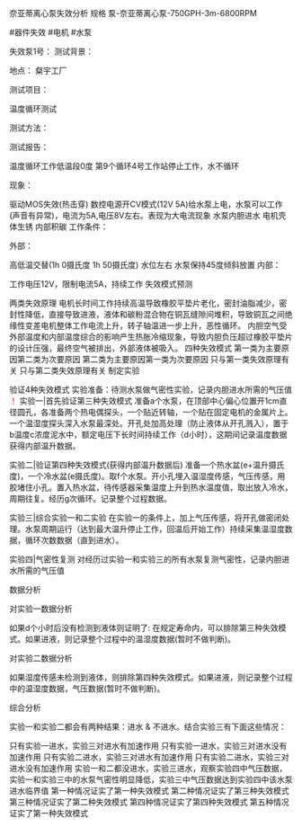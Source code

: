 奈亚蒂离心泵失效分析
规格
泵-奈亚蒂离心泵-750GPH-3m-6800RPM

#器件失效 #电机 #水泵

失效泵1号：
测试背景：

地点：
粲宇工厂

测试项目：

温度循环测试

测试方法：

测试报告：

温度循环工作低温段0度 第9个循环4号工作站停止工作，水不循环

现象：

驱动MOS失效(热击穿)
数控电源开CV模式(12V 5A)给水泵上电，水泵可以工作(声音有异常)，电流为5A,电压8V左右。表现为大电流现象
水泵内胆进水
电机壳体生锈
内部积碳
工作条件：

外部：

高低温交替(1h 0摄氏度 1h 50摄氏度)
水位左右
水泵保持45度倾斜放置
内部：

工作电压12V，限制电流5A，持续工作
失效模式预测

两类失效原理
电机长时间工作持续高温导致橡胶平垫片老化，密封油脂减少，密封性降低，直接导致进液，液体和碳粉混合物在铜瓦缝隙间堆积，导致铜瓦之间绝缘性变差电机整体工作电流上升，转子轴温进一步上升，恶性循环。
内胆空气受外部温度和内部温度综合的影响产生热胀冷缩现象，导致内胆负压超过橡胶平垫片的设计压强，最终空气被排出，外部液体被吸入。
四种失效模式
第一类为主要原因第二类为次要原因
第二类为主要原因第一类为次要原因
只与第一类失效原理有关
只与第二类失效原理有关
制定实验

验证4种失效模式
实验准备：待测水泵做气密性实验，记录内胆进水所需的气压值
<font color=red>！</font>
实验一|首先验证第三种失效模式
准备a个水泵，在顶部中心偏心位置开1cm直径圆孔，各准备两个热电偶探头，一个贴近转轴，一个贴在固定电机的金属片上。一个温湿度探头深入水泵最深处。开孔处加高处理（防止液体从开孔溅入），置于b温度c浓度泥水中，额定电压下长时间持续工作（d小时），这期间记录温度数据获得内部温升数据。

实验二|验证第四种失效模式(获得内部温升数据后)
准备一个热水盆(e+温升摄氏度)，一个冷水盆(e摄氏度)。取f个水泵。开小孔埋入温湿度传感，气压传感，用胶堵住小孔。置入热水盆，待传感器采集温度上升到热水温度值，取出放入冷水，周期往复。经历g次循环。记录整个过程数据。

实验三|综合实验一和二实验
在实验一的条件上，加上气压传感，将开孔做密闭处理。水泵周期运行（达到最大温升停止工作，回温后开始工作）持续采集温湿度数据，循环次数数据（直到进水）。

实验四|气密性复测
对经历过实验一和实验三的所有水泵复测气密性，记录内胆进水所需的气压值

数据分析

对实验一数据分析

如果d个小时后没有检测到液体则证明了: 在规定寿命内，可以排除第三种失效模式。如果进液，则记录整个过程中的温湿度数据(暂时不做判断)。

对实验二数据分析

如果湿度传感未检测到液体，则排除第四种失效模式。如果进液，则记录整个过程中的温湿度数据，气压数据(暂时不做判断)。

综合分析

实验一和实验二都会有两种结果：进水 & 不进水。结合实验三有下面这些情况：

只有实验一进水，实验三对进水有加速作用
只有实验一进水，实验三对进水没有加速作用
只有实验二进水，实验三对进水有加速作用
只有实验二进水，实验三对进水没有加速作用
实验一和二都没进水，实验三进水，观察实验四中气压数据，实验一和实验三中的水泵气密性明显降低，实验三中气压数据达到实验四中该水泵进水临界值
第一种情况证实了第一种失效模式
第二种情况证实了第三种失效模式
第三种情况证实了第二种失效模式
第四种情况证实了第四种失效模式
第五种情况证实了第一种失效模式
